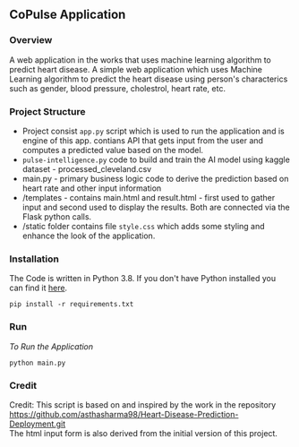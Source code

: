 ## CoPulse Application

### Overview

A web application in the works that uses machine learning algorithm to predict heart disease. A simple web application which uses Machine Learning algorithm to predict the heart disease using person's characterics such as gender, blood pressure, cholestrol, heart rate, etc. 

### Project Structure

- Project consist `app.py` script which is used to run the application and is engine of this app. contians API that gets input from the user and computes a predicted value based on the model.
- `pulse-intelligence.py` code to build and train the AI model using kaggle dataset - processed_cleveland.csv
- main.py - primary business logic code to derive the prediction based on heart rate and other input information
- /templates - contains main.html and result.html - first used to gather input and second used to display the results. Both are connected via the Flask python calls.
- /static folder contains file `style.css` which adds some styling and enhance the look of the application. 

### Installation

The Code is written in Python 3.8. If you don't have Python installed you can find it [here](https://www.python.org/downloads/).

```
pip install -r requirements.txt 
```

### Run 

*To Run the Application*

```
python main.py
```

### Credit
 Credit: This script is based on and inspired by the work in the repository  
 https://github.com/asthasharma98/Heart-Disease-Prediction-Deployment.git  
 The html input form is also derived from the initial version of this project.








  
  
  


